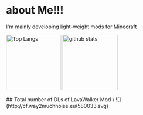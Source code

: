 # about Me!!!
I'm mainly developing light-weight mods for Minecraft
<p align="left"> 
  <img alt="Top Langs" height="150px" src="https://github-readme-stats.vercel.app/api/top-langs/?username=Mikndesu&layout=compact&show_icons=true&theme=onedark" />
  <img alt="github stats" height="150px" src="https://github-readme-stats.vercel.app/api?username=Mikndesu&theme=onedark&show_icons=ture" />
</p>
## Total number of DLs of LavaWalker Mod  \
![](http://cf.way2muchnoise.eu/580033.svg)
